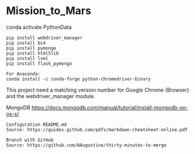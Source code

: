 # Mission_to_Mars

conda activate PythonData

```pip install splinter
pip install webdriver_manager
pip install bs4
pip install pymongo
pip install html5lib
pip install lxml
pip install flask_pymongo

For Anaconda:
conda install -c conda-forge python-chromedriver-binary
```

This project need a matching version number for Google Chrome (Browser) and the webdriver_manager module.

MongoDB
https://docs.mongodb.com/manual/tutorial/install-mongodb-on-os-x/

```
Configuration README.md
Source: https://guides.github.com/pdfs/markdown-cheatsheet-online.pdf

Branch with GitHub
Source: https://github.com/AAugustine/thirty-minutes-to-merge

```
